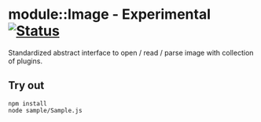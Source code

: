 
# module::Image - Experimental [![Status](https://github.com/Wandalen/wImage/workflows/Test/badge.svg)](https://github.com/Wandalen/wImage/actions?query=workflow%3ATest)

Standardized abstract interface to open / read / parse image with collection of plugins.

## Try out
```
npm install
node sample/Sample.js
```
